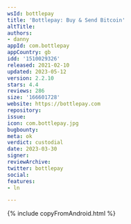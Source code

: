 ```yaml
---
wsId: bottlepay
title: 'Bottlepay: Buy & Send Bitcoin'
altTitle: 
authors:
- danny
appId: com.bottlepay
appCountry: gb
idd: '1510029326'
released: 2021-02-10
updated: 2023-05-12
version: 2.2.10
stars: 4.4
reviews: 286
size: '166601728'
website: https://bottlepay.com
repository: 
issue: 
icon: com.bottlepay.jpg
bugbounty: 
meta: ok
verdict: custodial
date: 2023-03-30
signer: 
reviewArchive: 
twitter: bottlepay
social: 
features:
- ln

---
```


{% include copyFromAndroid.html %}
